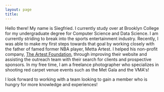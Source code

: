 ```yaml
---
layout: page
title: 
---
```


Hello there! My name is Siegfried. I currently study over at Brooklyn College for my undergraduate degree for Computer Science and Data Science. I am currently striding to break into the sports entertainment industry. Recently, I was able to make my first steps towards that goal by working closely with the father of famed former NBA player, Metta Artest. 
I helped his non-profit company, [The Artest Foundation](https://www.theartestfoundation.org), through improving their website and assisting the outreach team with their search for clients and prospective sponsors. In my free time, I am a freelance photographer who specializes in shooting red carpet venue events such as the Met Gala and the VMA's!

I look forward to working with a team looking to gain a member who is hungry for more knowledge and experiences! 
